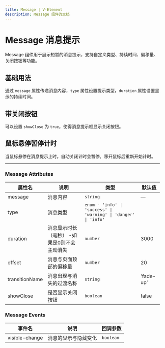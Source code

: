 ```yaml
---
title: Message | V-Element
description: Message 组件的文档
---
```


# Message 消息提示

Message 组件用于展示短暂的消息提示，支持自定义类型、持续时间、偏移量、关闭按钮等功能。

## 基础用法

通过 `message` 属性传递消息内容，`type` 属性设置提示类型，`duration` 属性设置显示的持续时间。

<preview path="../demo/Message/Basic.vue" title="基础用法" description="Message 组件的基础使用方法"></preview>

## 带关闭按钮

可以设置 `showClose` 为 `true`，使得消息提示框显示关闭按钮。

<preview path="../demo/Message/CloseButton.vue" title="带关闭按钮" description="Message 组件的带关闭按钮功能"></preview>

## 鼠标悬停暂停计时

当鼠标悬停在消息提示上时，自动关闭计时会暂停，移开鼠标后重新开始计时。

<preview path="../demo/Message/OnMouseEnter.vue" title="鼠标悬停时暂停计时" description="Message 组件的鼠标悬停暂停计时功能"></preview>

---

### Message Attributes

| 属性名         | 说明                                        | 类型                                                             | 默认值    |
| -------------- | ------------------------------------------- | ---------------------------------------------------------------- | --------- |
| message        | 消息内容                                    | `string`                                                         | —         |
| type           | 消息类型                                    | `enum - 'info' \| 'success' \| 'warning' \| 'danger' \| 'info' ` |
| duration       | 消息显示时长（毫秒） -如果是0则不会主动消失 | `number`                                                         | 3000      |
| offset         | 消息与页面顶部的偏移量                      | `number`                                                         | 20        |
| transitionName | 消息出现与消失的过渡名称                    | `string`                                                         | 'fade-up' |
| showClose      | 是否显示关闭按钮                            | `boolean`                                                        | false     |

### Message Events

| 事件名         | 说明                 | 回调参数  |
| -------------- | -------------------- | --------- |
| visible-change | 消息的显示与隐藏变化 | `boolean` |

